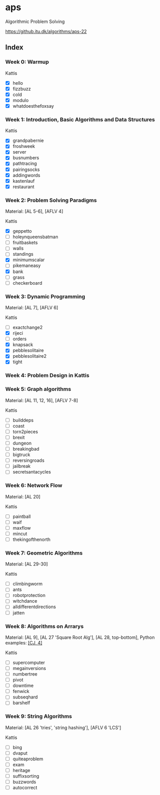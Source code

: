 # aps
Algorithmic Problem Solving

https://github.itu.dk/algorithms/aps-22

## Index

### Week 0: Warmup
Kattis
- [x] hello
- [x] fizzbuzz
- [x] cold
- [x] modulo
- [x] whatdoesthefoxsay

### Week 1: Introduction, Basic Algorithms and Data Structures
Kattis
- [x] grandpabernie
- [x] froshweek
- [x] server
- [x] busnumbers
- [x] pathtracing
- [x] pairingsocks
- [x] addingwords
- [x] kastenlauf
- [x] restaurant

### Week 2: Problem Solving Paradigms
Material: [AL 5-6], [AFLV 4]

Kattis
- [x] geppetto
- [ ] holeynqueensbatman
- [ ] fruitbaskets
- [ ] walls
- [ ] standings
- [x] minimumscalar
- [ ] pikemaneasy
- [x] bank
- [ ] grass
- [ ] checkerboard

### Week 3: Dynamic Programming
Material: [AL 7], [AFLV 6]

Kattis
- [ ] exactchange2
- [x] rijeci
- [ ] orders
- [x] knapsack
- [x] pebblesolitaire
- [x] pebblesolitaire2
- [x] tight

### Week 4: Problem Design in Kattis

### Week 5: Graph algorithms
Material: [AL 11, 12, 16], [AFLV 7-8]

Kattis
- [ ] builddeps
- [ ] coast
- [ ] torn2pieces
- [ ] brexit
- [ ] dungeon
- [ ] breakingbad
- [ ] bigtruck
- [ ] reversingroads
- [ ] jailbreak
- [ ] secretsantacycles

### Week 6: Network Flow
Material: [AL 20]

Kattis
- [ ] paintball
- [ ] waif
- [ ] maxflow
- [ ] mincut
- [ ] thekingofthenorth

### Week 7: Geometric Algorithms
Material: [AL 29-30]

Kattis
- [ ] climbingworm
- [ ] ants
- [ ] robotprotection
- [ ] witchdance
- [ ] alldifferentdirections
- [ ] jatten

### Week 8: Algorithms on Arrarys
Material: [AL 9], [AL 27 'Square Root Alg'], [AL 28, top-bottom], Python examples: [[CJ, 4]](https://github.itu.dk/algorithms/aps-22/blob/master/book_chapters/cp_in_python_chapter_4.pdf)

Kattis
- [ ] supercomputer
- [ ] megainversions
- [ ] numbertree
- [ ] pivot
- [ ] downtime
- [ ] fenwick
- [ ] subseqhard
- [ ] barshelf

### Week 9: String Algorithms
Material: [AL 26 'tries', 'string hashing'], [AFLV 6 'LCS']

Kattis
- [ ] bing
- [ ] dvaput
- [ ] quiteaproblem
- [ ] exam
- [ ] heritage
- [ ] suffixsorting
- [ ] buzzwords
- [ ] autocorrect
